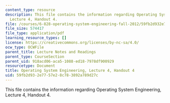 ```yaml
---
content_type: resource
description: This file contains the information regarding Operating System Engineering,
  Lecture 4, Handout 4.
file: /courses/6-828-operating-system-engineering-fall-2012/59fb2d932e7757e28c783892a789d27c_MIT6_828F12_lec4_handout.pdf
file_size: 574417
file_type: application/pdf
learning_resource_types: []
license: https://creativecommons.org/licenses/by-nc-sa/4.0/
ocw_type: OCWFile
parent_title: Lecture Notes and Readings
parent_type: CourseSection
parent_uid: 918acd06-aca5-1088-ed18-7978df900929
resourcetype: Document
title: Operating System Engineering, Lecture 4, Handout 4
uid: 59fb2d93-2e77-57e2-8c78-3892a789d27c
---
```

This file contains the information regarding Operating System Engineering, Lecture 4, Handout 4.